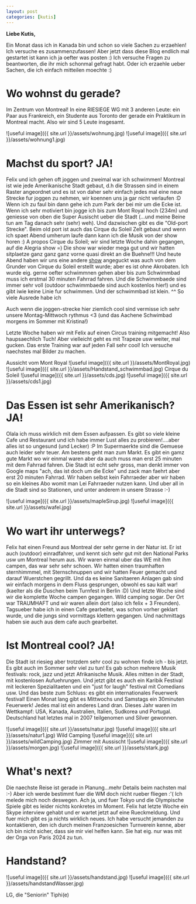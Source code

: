```yaml
---
layout: post
categories: [kutis]
---
```


**Liebe Kutis,**

Ein Monat dass ich in Kanada bin und schon so viele Sachen zu erzaehlen!
Ich versuche es zusammenzufassen! Aber jetzt dass diese Blog endlich mal gestartet ist kann ich ja oefter was posten :)
Ich versuche Fragen zu beantworten, die ihr mich schonmal gefragt habt. Oder ich erzaehle ueber Sachen, die ich einfach mitteilen moechte :)


# Wo wohnst du gerade? 
Im Zentrum von Montreal! In eine RIESIEGE WG mit 3 anderen Leute: ein Paar aus Frankreich, ein Studente aus Toronto der gerade ein Praktikum in Montreal macht. Also wir sind 5 Leute insgesamt.

![useful image]({{ site.url }}/assets/wohnung.jpg)
![useful image]({{ site.url }}/assets/wohnung1.jpg)


# Machst du sport? JA!
Felix und ich gehen oft joggen und zweimal war ich schwimmen!
Montreal ist wie jede Amerikanische Stadt gebaut, d.h die Strassen sind in einem Raster angeordnet und es ist von daher sehr einfach jedes mal eine neue Strecke fur joggen zu nehmen, wir koennen uns ja gar nicht verlaufen :D
Wenn ich zu faul bin dann gehe ich zum Park der bei mir um die Ecke ist.
Wenn ich sehr motiviert bin jogge ich bis zum Mont Royal hoch (234m) und geniesse von oben die Super Ausischt ueber die Stadt (...und meine Beine tun am Tag danach sehr (sehr) weh).
Und dazwischen gibt es die "Old-port Strecke". Beim old port ist auch das Cirque du Soleil Zelt gebaut und wenn ich spaet Abend umherum laufe dann kann ich die Musik von der show horen :)
A propos Cirque du Soleil; wir sind letzte Woche dahin gegangen, auf die Alegria show =) Die show war wieder mega gut und wir hatten sitplaetze ganz ganz ganz vorne quasi direkt an die Buehne!!! 
Und heute Abend haben wir uns eine andere [show](https://py1.co/en/shows/through-the-echoes/) angeguckt was auch von dem Grunder von Cirque du Soleil erstellt wurde; aber es ist ohne Akrobaten.
Ich wurde eig. gerne oefter schwimmnen gehen aber bis zum Schwimmbad muss ich erstmal 30 minuten Fahrrad fahren. Und die Schwimmbaede sind immer sehr voll (outdoor schwimmbaede sind auch kostenlos hier!) und es gibt iwie keine Linie fur schwimmen. Und der schwimmbad ist klein. ^^ So viele Ausrede habe ich 

Auch wenn die joggen-strecke hier ziemlich cool sind vermisse ich sehr unsere Montag-Mittwoch rythmus <3  (und das Aachene Schwimbad morgens im Sommer mit Kristina!)

Letzte Woche haben wir mit Felix auf einen Circus training mitgemacht! Also haupsaechlich Tuch! Aber vielleicht geht es mit Trapeze usw weiter, mal gucken. Das erste Training war auf jeden Fall sehr cool! Ich versuche naechstes mal Bilder zu machen.

Aussicht vom Mont Royal
![useful image]({{ site.url }}/assets/MontRoyal.jpg) 
![useful image]({{ site.url }}/assets/Handstand_schwimmbad.jpg)
Cirque du Soleil
![useful image]({{ site.url }}/assets/cds.jpg)
![useful image]({{ site.url }}/assets/cds1.jpg)


# Das Essen ist sehr Amerikanisch? JA!
Olala ich muss wirklich mit dem Essen  aufpassen. Es gibt so viele kleine Cafe und Restaurant und ich habe immer Lust alles zu probieren!....aber alles ist so ungesund (und Lecker) :P
Im Supermaerkte sind die Gemuese auch leider sehr teuer. Am bestens geht man zum Markt. Es gibt ein gamz gute Markt wo wir einmal waren aber da auch muss man erst 25 minuten mit dem Fahrrad fahren.
Die Stadt ist echt sehr gross, man denkt immer von Google maps "ach, das ist doch um die Ecke" und zack man faehrt aber erst 20 minuten Fahrrad.
Wir haben selbst kein Fahrraeder aber wir haben so ein kleines Abo womit man Lei Fahrraeder nutzen kann. Und uber all in die Stadt sind so Stationen, und unter anderem in unsere Strasse :-)

![useful image]({{ site.url }}/assets/mapleSirup.jpg)
![useful image]({{ site.url }}/assets/wafel.jpg)


# Wo wart ihr unterwegs?
Felix hat einen Freund aus Montreal der sehr gerne in der Natur ist. Er ist auch (outdoor) einradfahrer, und kennt sich sehr gut mit den National Parks usw um Montreal herum aus.
Wir waren einmal uber das WE mit ihm campen, das war sehr sehr schoen. Wir hatten einen traumhaften sternhimmmel, mit Sternschnuppen und wir hatten Feuer gemacht und darauf Wuerstchen gegrillt. Und da es keine Sanitaeren Anlagen gab sind wir einfach morgens in dem Fluss gesprungen, obwohl es sau kalt war! (kaelter als die Duschen beim Turnfest in Berlin :D)
Und letzte Woche sind wir die komplette Woche campen gegangen. Wild camping sogar. Der Ort war TRAUMHAFT und wir waren allein dort (also ich felix + 3 Freunden). Tagsueber habe ich in einen Cafe gearbeitet, was schon vorher geklart wurde, und die jungs sind vormittags klettern gegangen. Und nachmittags haben sie auch aus dem cafe auch gearbeitet.

# Ist Montreal cool? JA!
Die Stadt ist riesieg aber trotzdem sehr cool zu wohnen finde ich - bis jetzt.
Es gibt auch im Sommer sehr viel zu tun! Es gab schon mehrere Musik festivals: rock, jazz und jetzt Afrikanische Musik. Alles mitten in der Stadt, mit kostenlosen Aufuehrungen. Und jetzt gibt es  auch ein Karibik Festival mit leckeren Spezialitaeten und ein "just for laugh" festival mit Comedians usw.
Und das beste zum Schluss: es gibt ein internationales Feuerwerk festival! Einen Monat lang gibt es Mittwochs und Samstags ein 30minuten Feuerwerk! Jedes mal ist ein anderes Land dran. Dieses Jahr waren im Wettkampf: USA, Kanada, Australien, Italien, Sudkorea und Portugal. Deutschland hat letztes mal in 2007 teilgenomen und Silver gewonnen.


![useful image]({{ site.url }}/assets/natur.jpg)
![useful image]({{ site.url }}/assets/natur1.jpg)
Wild Camping
![useful image]({{ site.url }}/assets/wildCamping.jpg)
Zimmer mit Aussischt
![useful image]({{ site.url }}/assets/morgen.jpg)
![useful image]({{ site.url }}/assets/stark.jpg)


# What's next?
Die naechste Reise ist gerade in Planung...mehr Details beim nachsten mal :-)
Aber ich werde bestimmt fuer die WM doch nicht rueber fliegen :'(  Ich melede mich noch deswegen.
Ach ja, und fuer Tokyo und die Olympische Spiele gibt es leider nichts konkretes im Moment. Felix hat letzte Woche ein Skype interview gehabt und er wartet jetzt auf eine Rueckmeldung. Und fuer mich gibt es ja nichts wirklich neues. Ich habe versucht jemanden zu kontaktieren, den ich durch meinen Franzoesichen Turnverein kenne, aber ich bin nicht sicher, dass sie mir viel helfen kann. Sie hat eig. nur was mit der Orga von Paris 2024 zu tun. 


# Handstand?
![useful image]({{ site.url }}/assets/handstand.jpg)
![useful image]({{ site.url }}/assets/handstandWasser.jpg)

LG, die "Seniorin" Tiphi(e)


